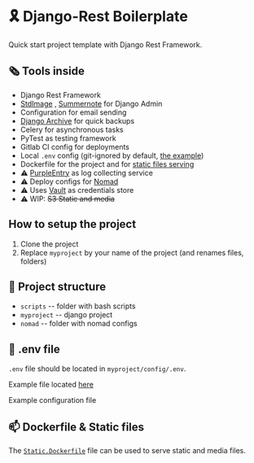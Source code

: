 # 🎗 Django-Rest Boilerplate

Quick start project template with Django Rest Framework.

## 🗞️ Tools inside

* Django Rest Framework
* [StdImage](https://github.com/codingjoe/django-stdimage)
  , [Summernote](https://github.com/summernote/django-summernote) for Django
  Admin
* Configuration for email sending
* [Django Archive](https://github.com/nathan-osman/django-archive) for quick
  backups
* Celery for asynchronous tasks
* PyTest as testing framework
* Gitlab CI config for deployments
* Local `.env` config (git-ignored by default, [the example](#📄-.env-file))
* Dockerfile for the project and
  for [static files serving](#📫-Dockerfile-&-Static-files)
* ⚠ [PurpleEntry](https://pe.toliak.ru/) as log collecting service
* ⚠ Deploy configs for [Nomad](https://www.nomadproject.io/)
* ⚠ Uses [Vault](https://www.vaultproject.io/) as credentials store
* ⚠ WIP: ~~S3 Static and media~~

## How to setup the project

1. Clone the project
2. Replace `myproject` by your name of the project (and renames files, folders)

## 📑 Project structure

* `scripts` -- folder with bash scripts
* `myproject` -- django project
* `nomad` -- folder with nomad configs

## 📄 .env file

`.env` file should be located in `myproject/config/.env`.

Example file located [here](myproject/config/.env.sample)

Example configuration file

## 📫 Dockerfile & Static files

The [`Static.Dockerfile`](Static.Dockerfile) file can be used to serve static
and media files. 